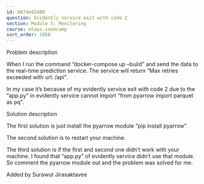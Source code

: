 ```yaml
---
id: b074e82488
question: Evidently service exit with code 2
section: Module 5: Monitoring
course: mlops-zoomcamp
sort_order: 1950
---
```


Problem description

When I run the command “docker-compose up –build” and send the data to the real-time prediction service. The service will return “Max retries exceeded with url: /api”.

In my case it’s because of my evidently service exit with code 2 due to the “app.py” in evidently service cannot import “from pyarrow import parquet as pq”.

Solution description

The first solution is just install the pyarrow module “pip install pyarrow”

The second solution is to restart your machine.

The third solution is if the first and second one didn’t work with your machine. I found that “app.py” of evidently service didn’t use that module. So comment the pyarrow module out and the problem was solved for me.

Added by Surawut Jirasaktavee

